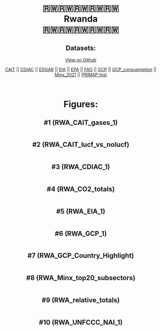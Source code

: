 
<center>
<h1 align="center">
🇷🇼🇷🇼🇷🇼🇷🇼🇷🇼
<br>
Rwanda
<br>
🇷🇼🇷🇼🇷🇼🇷🇼🇷🇼
</h1>
<h2>Datasets:</h2>
<p><a href="https://github.com/dquintani/GreenhouseData/tree/master/country_data/RWA_Rwanda/data">View on Github</a>
<br></p><p><a href="data/RWA_CAIT.csv">CAIT</a> || <a href="data/RWA_CDIAC.csv">CDIAC</a> || <a href="data/RWA_EDGAR.csv">EDGAR</a> || <a href="data/RWA_EIA.csv">EIA</a> || <a href="data/RWA_EPA.csv">EPA</a> || <a href="data/RWA_FAO.csv">FAO</a> || <a href="data/RWA_GCP.csv">GCP</a> || <a href="data/RWA_GCP_consupmption.csv">GCP_consupmption</a> || <a href="data/RWA_Minx_2021.csv">Minx_2021</a> || <a href="data/RWA_PRIMAP-hist.csv">PRIMAP-hist</a></p><p><br></p>
<h1>Figures:</h1><h2>#1 (RWA_CAIT_gases_1)</h2>
<p><img alt="" src="figures/RWA_CAIT_gases_1.png" /></p><h2>#2 (RWA_CAIT_lucf_vs_nolucf)</h2>
<p><img alt="" src="figures/RWA_CAIT_lucf_vs_nolucf.png" /></p><h2>#3 (RWA_CDIAC_1)</h2>
<p><img alt="" src="figures/RWA_CDIAC_1.png" /></p><h2>#4 (RWA_CO2_totals)</h2>
<p><img alt="" src="figures/RWA_CO2_totals.png" /></p><h2>#5 (RWA_EIA_1)</h2>
<p><img alt="" src="figures/RWA_EIA_1.png" /></p><h2>#6 (RWA_GCP_1)</h2>
<p><img alt="" src="figures/RWA_GCP_1.png" /></p><h2>#7 (RWA_GCP_Country_Highlight)</h2>
<p><img alt="" src="figures/RWA_GCP_Country_Highlight.png" /></p><h2>#8 (RWA_Minx_top20_subsectors)</h2>
<p><img alt="" src="figures/RWA_Minx_top20_subsectors.png" /></p><h2>#9 (RWA_relative_totals)</h2>
<p><img alt="" src="figures/RWA_relative_totals.png" /></p><h2>#10 (RWA_UNFCCC_NAI_1)</h2>
<p><img alt="" src="figures/RWA_UNFCCC_NAI_1.png" /></p>